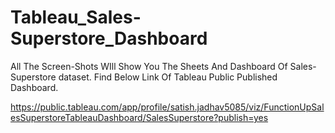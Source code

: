 # Tableau_Sales-Superstore_Dashboard
All The Screen-Shots WIll Show You The Sheets And Dashboard Of Sales-Superstore dataset.
Find Below Link Of Tableau Public Published Dashboard.

https://public.tableau.com/app/profile/satish.jadhav5085/viz/FunctionUpSalesSuperstoreTableauDashboard/SalesSuperstore?publish=yes
